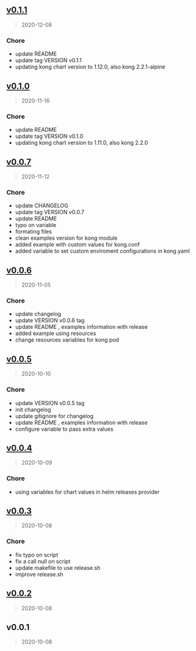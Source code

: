 
<a name="v0.1.0"></a>
## [v0.1.1](https://gitlab.com/bennuteam/terraform-helm-kong/compare/v0.1.0...v0.1.1)

> 2020-12-08

### Chore

* update README
* update tag VERSION v0.1.1
* updating kong chart version to 1.12.0, also kong 2.2.1-alpine

<a name="v0.1.0"></a>
## [v0.1.0](https://gitlab.com/bennuteam/terraform-helm-kong/compare/v0.0.7...v0.1.0)

> 2020-11-16

### Chore

* update README
* update tag VERSION v0.1.0
* updating kong chart version to 1.11.0, also kong 2.2.0


<a name="v0.0.7"></a>
## [v0.0.7](https://gitlab.com/bennuteam/terraform-helm-kong/compare/v0.0.6...v0.0.7)

> 2020-11-12

### Chore

* update CHANGELOG
* update tag VERSION v0.0.7
* update README
* typo on variable
* formating files
* clean examples version for kong module
* added example with custom values for kong.conf
* added variable to set custom enviroment configurations in kong.yaml


<a name="v0.0.6"></a>
## [v0.0.6](https://gitlab.com/bennuteam/terraform-helm-kong/compare/v0.0.5...v0.0.6)

> 2020-11-05

### Chore

* update changelog
* update VERSION v0.0.6 tag
* update README , examples information with release
* added example using resources
* change resources variables for kong pod


<a name="v0.0.5"></a>
## [v0.0.5](https://gitlab.com/bennuteam/terraform-helm-kong/compare/v0.0.4...v0.0.5)

> 2020-10-10

### Chore

* update VERSION v0.0.5 tag
* init changelog
* update gitignore for changelog
* update README , examples information with release
* configure variable to pass extra values


<a name="v0.0.4"></a>
## [v0.0.4](https://gitlab.com/bennuteam/terraform-helm-kong/compare/v0.0.3...v0.0.4)

> 2020-10-09

### Chore

* using variables for chart values in helm releases provider


<a name="v0.0.3"></a>
## [v0.0.3](https://gitlab.com/bennuteam/terraform-helm-kong/compare/v0.0.2...v0.0.3)

> 2020-10-08

### Chore

* fix typo on script
* fix a call null on script
* update makefile to use release.sh
* improve release.sh


<a name="v0.0.2"></a>
## [v0.0.2](https://gitlab.com/bennuteam/terraform-helm-kong/compare/v0.0.1...v0.0.2)

> 2020-10-08


<a name="v0.0.1"></a>
## v0.0.1

> 2020-10-08

